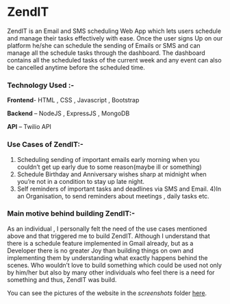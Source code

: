 # ZendIT
ZendIT is an Email and SMS scheduling Web App which lets users schedule and manage their tasks
effectively with ease. Once the user signs Up on our platform he/she can schedule the sending of Emails or SMS and can manage all the schedule tasks through the dashboard. The dashboard contains all the scheduled tasks of the current week and any event can also be cancelled anytime before the scheduled time.

### Technology Used :-

**Frontend**- HTML , CSS , Javascript , Bootstrap

**Backend** – NodeJS , ExpressJS , MongoDB

**API** – Twilio API




### Use Cases of ZendIT:-

1) Scheduling sending of  important emails early morning when you couldn’t get up early due to some reason(maybe ill or something)
2) Schedule Birthday and Anniversary wishes sharp at midnight when you’re not in a condition to stay up late night.
3) Self reminders of important tasks and deadlines via SMS and Email.
4)In an Organisation, to send reminders about meetings , daily tasks etc.

### Main motive behind building ZendIT:-

As an individual , I personally felt the need of the use cases mentioned above and that triggered me to build ZendIT. Although I understand that there is a schedule feature implemented in Gmail already, but as a Developer there is no greater Joy than building things on own and implementing them by understanding what exactly happens  behind the scenes. Who wouldn’t love to build something which could be used not only by him/her but also by many other individuals who feel there is a need for something and thus, ZendIT was build.





You can see the pictures of the website  in the *screenshots* folder [here](https://github.com/akt114/ZendIT).
